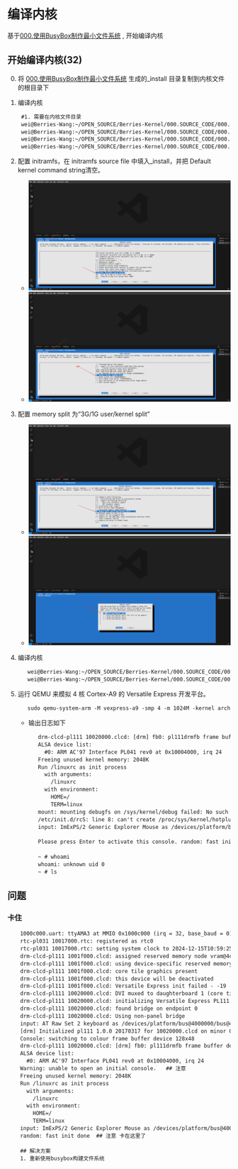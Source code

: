 # 编译内核
基于[000.使用BusyBox制作最小文件系统](./000.使用BusyBox制作最小文件系统.md) , 开始编译内核

## 开始编译内核(32)
0. 将 [000.使用BusyBox制作最小文件系统](./000.使用BusyBox制作最小文件系统.md) 生成的_install 目录复制到内核文件的根目录下

1. 编译内核
   ```txt
    #1. 需要在内核文件目录
    wei@Berries-Wang:~/OPEN_SOURCE/Berries-Kernel/000.SOURCE_CODE/000.LINUX-5.9/000.LINUX-5.9$ export ARCH=arm
    wei@Berries-Wang:~/OPEN_SOURCE/Berries-Kernel/000.SOURCE_CODE/000.LINUX-5.9/000.LINUX-5.9$ export CROSS_COMPILE=arm-linux-gnueabi-
    wei@Berries-Wang:~/OPEN_SOURCE/Berries-Kernel/000.SOURCE_CODE/000.LINUX-5.9/000.LINUX-5.9$ make vexpress_defconfig
    wei@Berries-Wang:~/OPEN_SOURCE/Berries-Kernel/000.SOURCE_CODE/000.LINUX-5.9/000.LINUX-5.9$ make menuconfig // 执行之后，可以使用git diff对比一下，看看那些配置修改了
   ```

2. 配置 initramfs，在 initramfs source file 中填入_install，并把 Default kernel command string清空。
   - ![kernel_2024-12-14_141834_521.png](./IMGS/kernel_2024-12-14_141834_521.png)
   - ![kernel_2024-12-14_141919_646.png](./IMGS/kernel_2024-12-14_141919_646.png)

3. 配置 memory split 为“3G/1G user/kernel split”
   - ![kernel_2024-12-14_142010_184.png](./IMGS/kernel_2024-12-14_142010_184.png)
   - ![kernel_2024-12-14_142034_330.png](./IMGS/kernel_2024-12-14_142034_330.png)
4. 编译内核
   ```txt
      wei@Berries-Wang:~/OPEN_SOURCE/Berries-Kernel/000.SOURCE_CODE/000.LINUX-5.9/000.LINUX-5.9$ make bzImage ARCH=arm CROSS_COMPILE=arm-linux-gnueabi-
      wei@Berries-Wang:~/OPEN_SOURCE/Berries-Kernel/000.SOURCE_CODE/000.LINUX-5.9/000.LINUX-5.9$ make dtbs
   ```
5. 运行 QEMU 来模拟 4 核 Cortex-A9 的 Versatile Express 开发平台。
   ```txt
      sudo qemu-system-arm -M vexpress-a9 -smp 4 -m 1024M -kernel arch/arm/boot/zImage -append "rdinit=/linuxrc console=ttyAMA0 loglevel=8" -dtb arch/arm/boot/dts/vexpress-v2p-ca9.dtb -nographic
   ```
   - 输出日志如下
     ```txt
        drm-clcd-pl111 10020000.clcd: [drm] fb0: pl111drmfb frame buffer device
        ALSA device list:
          #0: ARM AC'97 Interface PL041 rev0 at 0x10004000, irq 24
        Freeing unused kernel memory: 2048K
        Run /linuxrc as init process
          with arguments:
            /linuxrc
          with environment:
            HOME=/
            TERM=linux
        mount: mounting debugfs on /sys/kernel/debug failed: No such file or directory
        /etc/init.d/rcS: line 8: can't create /proc/sys/kernel/hotplug: nonexistent directory
        input: ImExPS/2 Generic Explorer Mouse as /devices/platform/bus@4000000/bus@4000000:motherboard/bus@4000000:motherboard:iofpga@7,00000000/10007000.kmi/serio1/input/input2
        
        Please press Enter to activate this console. random: fast init done
        
        ~ # whoami
        whoami: unknown uid 0
        ~ # ls
     ```

##  问题
### 卡住
```txt
    1000c000.uart: ttyAMA3 at MMIO 0x1000c000 (irq = 32, base_baud = 0) is a PL011 rev1
    rtc-pl031 10017000.rtc: registered as rtc0
    rtc-pl031 10017000.rtc: setting system clock to 2024-12-15T10:59:25 UTC (1734260365)
    drm-clcd-pl111 1001f000.clcd: assigned reserved memory node vram@4c000000
    drm-clcd-pl111 1001f000.clcd: using device-specific reserved memory
    drm-clcd-pl111 1001f000.clcd: core tile graphics present
    drm-clcd-pl111 1001f000.clcd: this device will be deactivated
    drm-clcd-pl111 1001f000.clcd: Versatile Express init failed - -19
    drm-clcd-pl111 10020000.clcd: DVI muxed to daughterboard 1 (core tile) CLCD
    drm-clcd-pl111 10020000.clcd: initializing Versatile Express PL111
    drm-clcd-pl111 10020000.clcd: found bridge on endpoint 0
    drm-clcd-pl111 10020000.clcd: Using non-panel bridge
    input: AT Raw Set 2 keyboard as /devices/platform/bus@4000000/bus@4000000:motherboard/bus@4000000:motherboard:iofpga@7,00000000/10006000.kmi/serio0/input/input0
    [drm] Initialized pl111 1.0.0 20170317 for 10020000.clcd on minor 0
    Console: switching to colour frame buffer device 128x48
    drm-clcd-pl111 10020000.clcd: [drm] fb0: pl111drmfb frame buffer device
    ALSA device list:
      #0: ARM AC'97 Interface PL041 rev0 at 0x10004000, irq 24
    Warning: unable to open an initial console.   ## 注意
    Freeing unused kernel memory: 2048K
    Run /linuxrc as init process
      with arguments:
        /linuxrc
      with environment:
        HOME=/
        TERM=linux
    input: ImExPS/2 Generic Explorer Mouse as /devices/platform/bus@4000000/bus@4000000:motherboard/bus@4000000:motherboard:iofpga@7,00000000/10007000.kmi/serio1/input/input2
    random: fast init done  ## 注意 卡在这里了
    
    ## 解决方案
    1. 重新使用busybox构建文件系统

```